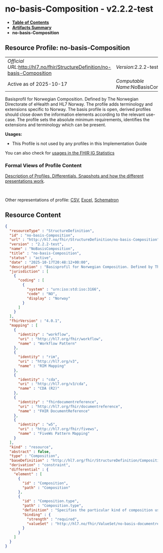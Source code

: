 # no-basis-Composition - v2.2.2-test

* [**Table of Contents**](toc.md)
* [**Artifacts Summary**](artifacts.md)
* **no-basis-Composition**

## Resource Profile: no-basis-Composition 

| | |
| :--- | :--- |
| *Official URL*:http://hl7.no/fhir/StructureDefinition/no-basis-Composition | *Version*:2.2.2-test |
| Active as of 2025-10-17 | *Computable Name*:NoBasisComposition |

 
Basisprofil for Norwegian Composition. Defined by The Norwegian Directorate of eHealth and HL7 Norway. The profile adds terminology and extensions specific to Norway. The basis profile is open, derived profiles should close down the information elements according to the relevant use-case. 
The profile sets the absolute minimum requirements, identifies the extensions and terminology which can be present. 

**Usages:**

* This Profile is not used by any profiles in this Implementation Guide

You can also check for [usages in the FHIR IG Statistics](https://packages2.fhir.org/xig/hl7.fhir.no.basis|current/StructureDefinition/no-basis-Composition)

### Formal Views of Profile Content

 [Description of Profiles, Differentials, Snapshots and how the different presentations work](http://build.fhir.org/ig/FHIR/ig-guidance/readingIgs.html#structure-definitions). 

 

Other representations of profile: [CSV](StructureDefinition-no-basis-Composition.csv), [Excel](StructureDefinition-no-basis-Composition.xlsx), [Schematron](StructureDefinition-no-basis-Composition.sch) 



## Resource Content

```json
{
  "resourceType" : "StructureDefinition",
  "id" : "no-basis-Composition",
  "url" : "http://hl7.no/fhir/StructureDefinition/no-basis-Composition",
  "version" : "2.2.2-test",
  "name" : "NoBasisComposition",
  "title" : "no-basis-Composition",
  "status" : "active",
  "date" : "2025-10-17T20:48:12+00:00",
  "description" : "Basisprofil for Norwegian Composition. Defined by The Norwegian Directorate of eHealth and HL7 Norway. The profile adds terminology and extensions specific to Norway. The basis profile is open, derived profiles should close down the information elements according to the relevant use-case.\n\nThe profile sets the absolute minimum requirements, identifies the extensions and terminology which can be present.",
  "jurisdiction" : [
    {
      "coding" : [
        {
          "system" : "urn:iso:std:iso:3166",
          "code" : "NO",
          "display" : "Norway"
        }
      ]
    }
  ],
  "fhirVersion" : "4.0.1",
  "mapping" : [
    {
      "identity" : "workflow",
      "uri" : "http://hl7.org/fhir/workflow",
      "name" : "Workflow Pattern"
    },
    {
      "identity" : "rim",
      "uri" : "http://hl7.org/v3",
      "name" : "RIM Mapping"
    },
    {
      "identity" : "cda",
      "uri" : "http://hl7.org/v3/cda",
      "name" : "CDA (R2)"
    },
    {
      "identity" : "fhirdocumentreference",
      "uri" : "http://hl7.org/fhir/documentreference",
      "name" : "FHIR DocumentReference"
    },
    {
      "identity" : "w5",
      "uri" : "http://hl7.org/fhir/fivews",
      "name" : "FiveWs Pattern Mapping"
    }
  ],
  "kind" : "resource",
  "abstract" : false,
  "type" : "Composition",
  "baseDefinition" : "http://hl7.org/fhir/StructureDefinition/Composition",
  "derivation" : "constraint",
  "differential" : {
    "element" : [
      {
        "id" : "Composition",
        "path" : "Composition"
      },
      {
        "id" : "Composition.type",
        "path" : "Composition.type",
        "definition" : "Specifies the particular kind of composition using the codes defined in the valueset 'NoBasisDocumentReferenceType'.\r\nSuch as:\r\n- A00-1 Epikriser og sammenfatninger\r\n- A01-2 Kriseplan\r\n- A02-2 Individuell plan\r\n- etc.\r\n\r\nSee valueset 'NoBasisDocumentReferenceType' in the Terminology section for more information on available types",
        "binding" : {
          "strength" : "required",
          "valueSet" : "http://hl7.no/fhir/ValueSet/no-basis-documentreference-type"
        }
      }
    ]
  }
}

```
